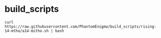 # build_scripts
```
curl https://raw.githubusercontent.com/PhantomEnigma/build_scripts/rising-14-mtho/a14-mitho.sh | bash
```

